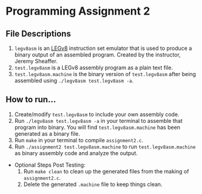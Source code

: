 [//]: <>    (This markdown document was previewed in JetBrains' MD
            Previewer. I hope it renders well for you, as well.)

# Programming Assignment 2

## File Descriptions
  1) `legv8asm` is an [LEGv8](https://www.google.com/search?rlz=1C1GCEB_enUS874US874&sxsrf=ACYBGNSyPcRY0mOYag4LpZRK1g_NU0OFVQ%3A1573434670376&ei=LrXIXf23FtbV-gSJ-IPgCg&q=LEGv8&oq=LEGv8&gs_l=psy-ab.3..35i39j0i20i263j0l8.4089.7800..8193...3.1..0.134.880.2j6......0....1..gws-wiz.......0i71j0i67j0i131j0i30j0i10i30j0i8i30.dhnjDA-Rt6M&ved=0ahUKEwj9huv0_ODlAhXWqp4KHQn8AKwQ4dUDCAs&uact=5) 
     instruction set emulator that is used to produce a binary output of an assembled program. Created by the instructor, Jeremy Sheaffer.
  2) `test.legv8asm` is a LEGv8 assembly program as a plain text file.
  3) `test.legv8asm.machine` is the binary version of `test.legv8asm` after being assembled 
     using `./legv8asm test.legv8asm -a`.
     
## How to run...
  1) Create/modify `test.legv8asm` to include your own assembly code.
  2) Run `./legv8asm test.legv8asm -a` in your terminal to assemble that program into binary. 
     You will find `test.legv8asm.machine` has been generated as a binary file.
  3) Run `make` in your terminal to compile `assignment2.c`.
  4) Run `./assignment2 test.legv8asm.machine` to run `test.legv8asm.machine` 
     as binary assembly code and analyze the output.
     
  - Optional Steps Post Testing:
    1) Run `make clean` to clean up the generated files from the making of `assignment2.c`.
    2) Delete the generated `.machine` file to keep things clean.
    